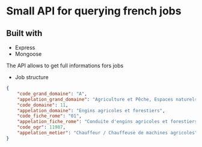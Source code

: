 # Small API for querying french jobs

## Built with

  * Express
  * Mongoose
 
The API allows to get full informations fors jobs

* Job structure

```json
{
    "code_grand_domaine": "A",
    "appelation_grand_domaine": "Agriculture et Pêche, Espaces naturels et Espaces verts, Soins aux animaux",
    "code_domaine": 11,
    "appelation_domaine": "Engins agricoles et forestiers",
    "code_fiche_rome": "01",
    "appelation_fiche_rome": "Conduite d'engins agricoles et forestiers",
    "code_ogr": 11987,
    "appelation_metier": "Chauffeur / Chauffeuse de machines agricoles"
}
```